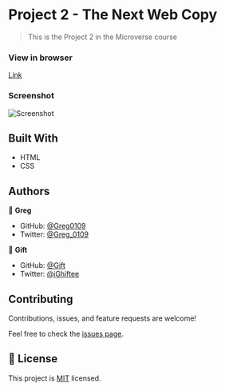 # Project 2 - The Next Web Copy

> This is the Project 2 in the Microverse course

### View in browser
[Link](https://greg0109.github.io/TheNextWeb/)

### Screenshot
![Screenshot](assets/Screenshot.png)

## Built With

- HTML
- CSS

## Authors

👤 **Greg**

- GitHub: [@Greg0109](https://github.com/greg0109)
- Twitter: [@Greg_0109](https://twitter.com/greg_0109)

👤 **Gift**

- GitHub: [@Gift](https://github.com/Ghiftee)
- Twitter: [@iGhiftee](https://twitter.com/iGhiftee)

## Contributing

Contributions, issues, and feature requests are welcome!

Feel free to check the [issues page](issues/).

## 📝 License

This project is [MIT](LICENSE) licensed.
